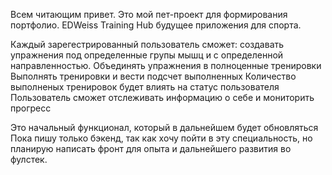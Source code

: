 Всем читающим привет. Это мой пет-проект для формирования портфолио. 
EDWeiss Training Hub будущее приложения для спорта. 

Каждый зарегестрированный пользователь сможет: 
    создавать упражнения под определенные групы мышц и с определенной направленностью. 
    Объединять упражнения в полноценные тренировки
    Выполнять тренировки и вести подсчет выполненных
    Количество выполненых тренировок будет влиять на статус пользователя
    Пользователь сможет отслеживать информацию о себе и мониторить прогресс

Это начальный функционал, который в дальнейшем будет обновляться 
Пока пишу только бэкенд, так как хочу пойти в эту специальность, 
но планирую написать фронт для опыта и дальнейшего развития во фулстек.
    
